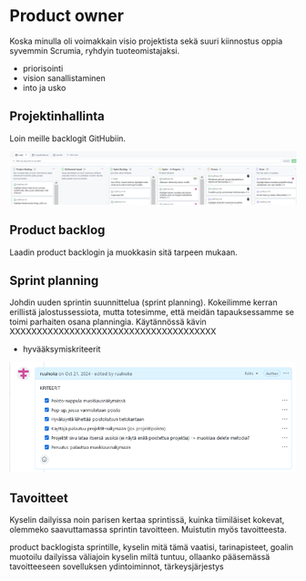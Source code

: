 # Product owner

Koska minulla oli voimakkain visio projektista sekä suuri kiinnostus oppia syvemmin Scrumia, ryhdyin tuoteomistajaksi.

- priorisointi
- vision sanallistaminen
- into ja usko

## Projektinhallinta

Loin meille backlogit GitHubiin.

![projektinhallinta](images\github-projekti.PNG)

## Product backlog

Laadin product backlogin ja muokkasin sitä tarpeen mukaan.

## Sprint planning

Johdin uuden sprintin suunnittelua (sprint planning). Kokeilimme kerran erillistä jalostussessiota, mutta totesimme, että meidän tapauksessamme se toimi parhaiten osana planningia. Käytännössä kävin XXXXXXXXXXXXXXXXXXXXXXXXXXXXXXXXXXXXXX

- hyvääksymiskriteerit

![kriteeriesimerkki](images\kriteerit.PNG)

## Tavoitteet

Kyselin dailyissa noin parisen kertaa sprintissä, kuinka tiimiläiset kokevat, olemmeko saavuttamassa sprintin tavoitteen. Muistutin myös tavoitteesta.

product backlogista sprintille, kyselin mitä tämä vaatisi, tarinapisteet, goalin muotoilu
dailyissa väliajoin kyselin miltä tuntuu, ollaanko pääsemässä tavoitteeseen
sovelluksen ydintoiminnot, tärkeysjärjestys

